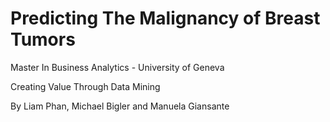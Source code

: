 # Predicting The Malignancy of Breast Tumors

Master In Business Analytics - University of Geneva

Creating Value Through Data Mining

By Liam Phan, Michael Bigler and Manuela Giansante

